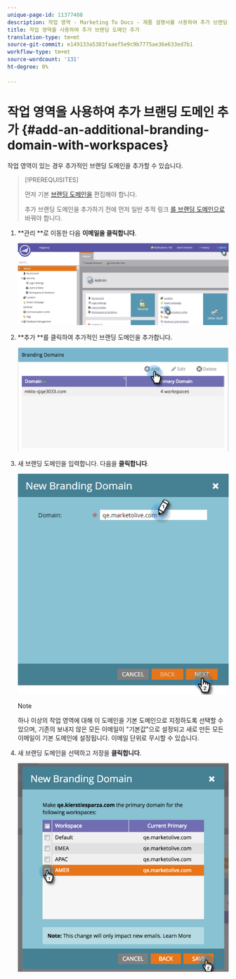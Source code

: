 ```yaml
---
unique-page-id: 11377408
description: 작업 영역 - Marketing To Docs - 제품 설명서를 사용하여 추가 브랜딩 도메인 추가
title: 작업 영역을 사용하여 추가 브랜딩 도메인 추가
translation-type: tm+mt
source-git-commit: e149133a5383faaef5e9c9b7775ae36e633ed7b1
workflow-type: tm+mt
source-wordcount: '131'
ht-degree: 0%

---
```



# 작업 영역을 사용하여 추가 브랜딩 도메인 추가 {#add-an-additional-branding-domain-with-workspaces}

작업 영역이 있는 경우 추가적인 브랜딩 도메인을 추가할 수 있습니다.

>[!PREREQUISITES]
>
>먼저 기본 [브랜딩 도메인을](edit-your-default-branding-domain.md) 편집해야 합니다.
>
>추가 브랜딩 도메인을 추가하기 전에 먼저 일반 추적 링크 [를 브랜딩 도메인으로](edit-your-default-branding-domain-with-workspaces.md) 바꿔야 합니다.

1. **관리 **로 이동한 다음 **이메일을 클릭합니다**.

   ![](assets/image2016-6-29-16-3a42-3a20.png)

1. **추가 **를 클릭하여 추가적인 브랜딩 도메인을 추가합니다.

   ![](assets/branding-domains-add-workspaces.png)

1. 새 브랜딩 도메인을 입력합니다. 다음을 **클릭합니다**.

   ![](assets/new-branding-domain-8-31.png)

   >[!NOTE]
   >
   >하나 이상의 작업 영역에 대해 이 도메인을 기본 도메인으로 지정하도록 선택할 수 있으며, 기존의 보내지 않은 모든 이메일이 &quot;기본값&quot;으로 설정되고 새로 만든 모든 이메일이 기본 도메인에 설정됩니다. 이메일 단위로 무시할 수 있습니다.

1. 새 브랜딩 도메인을 선택하고 저장을 **클릭합니다**.

   ![](assets/image2016-8-12-10-3a52-3a44.png)

